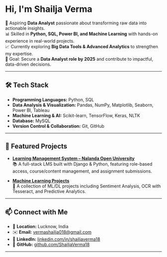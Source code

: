 # Hi, I'm Shailja Verma  

🎯 Aspiring **Data Analyst** passionate about transforming raw data into actionable insights.  
📊 Skilled in **Python, SQL, Power BI, and Machine Learning** with hands-on experience in real-world projects.  
📈 Currently exploring **Big Data Tools & Advanced Analytics** to strengthen my expertise.  
💼 Goal: Secure a **Data Analyst role by 2025** and contribute to impactful, data-driven decisions.  

---

## 🛠 Tech Stack  

- **Programming Languages:** Python, SQL 
- **Data Analysis & Visualization:** Pandas, NumPy, Matplotlib, Seaborn, Power BI, Tableau  
- **Machine Learning & AI:** Scikit-learn, TensorFlow, Keras, NLTK  
- **Database:** MySQL  
- **Version Control & Collaboration:** Git, GitHub  

---

## 📌 Featured Projects  

- **[Learning Management System – Nalanda Open University](https://github.com/ShailjaVerma18/Learning-Management-System-Nalanda-Open-University)**  
  📚 A full-stack LMS built with Django & Python, featuring role-based access, course/content management, and assignment submissions.  

- **[Machine Learning Projects](https://github.com/ShailjaVerma18/Machine-Learning-Projects)**  
  🤖 A collection of ML/DL projects including Sentiment Analysis, OCR with Tesseract, and Predictive Analytics.  

---  

## 📫 Connect with Me  

- 📍 **Location:** Lucknow, India  
- ✉️ **Email:** vermashailja018@gmail.com  
- 💼 **LinkedIn:** [linkedin.com/in/shailjaverma18](https://linkedin.com/in/shailjaverma18)  
- 🐙 **GitHub:** [github.com/ShailjaVerma18](https://github.com/ShailjaVerma18)  

---

